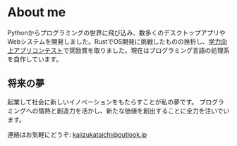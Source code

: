 # About me

Pythonからプログラミングの世界に飛び込み、数多くのデスクトップアプリやWebシステムを開発しました。RustでOS開発に挑戦したものの挫折し、[学力向上アプリコンテスト](https://www.gakuryokuup.com/第4回受賞作品#h.ds4kdposi7d5)で奨励賞を取りました。現在はプログラミング言語の処理系を自作しています。

## 将来の夢

起業して社会に新しいイノベーションをもたらすことが私の夢です。
プログラミングへの情熱と創造力を活かし、新たな価値を創出することに全力を注いでいます。

連絡はお気軽にどうぞ: kajizukataichi@outlook.jp
